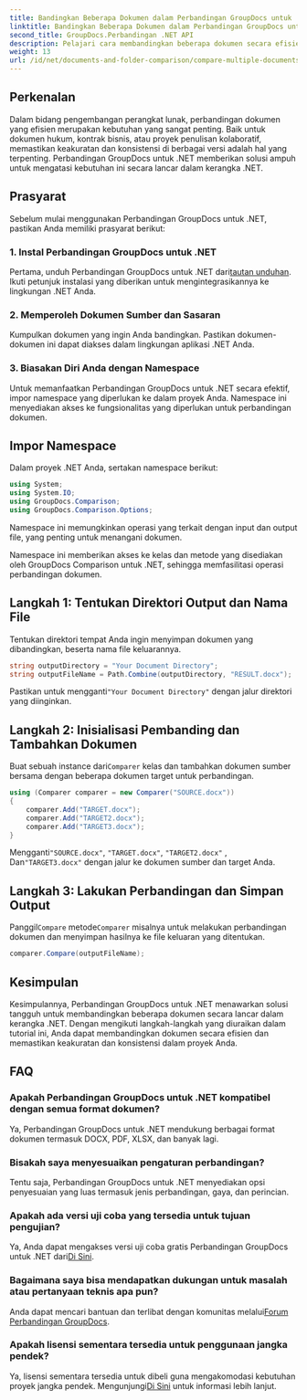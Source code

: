 ```yaml
---
title: Bandingkan Beberapa Dokumen dalam Perbandingan GroupDocs untuk .NET
linktitle: Bandingkan Beberapa Dokumen dalam Perbandingan GroupDocs untuk .NET
second_title: GroupDocs.Perbandingan .NET API
description: Pelajari cara membandingkan beberapa dokumen secara efisien menggunakan Perbandingan GroupDocs untuk .NET. Ikuti panduan langkah demi langkah kami untuk integrasi yang lancar.
weight: 13
url: /id/net/documents-and-folder-comparison/compare-multiple-documents-dotnet/
---
```

## Perkenalan
Dalam bidang pengembangan perangkat lunak, perbandingan dokumen yang efisien merupakan kebutuhan yang sangat penting. Baik untuk dokumen hukum, kontrak bisnis, atau proyek penulisan kolaboratif, memastikan keakuratan dan konsistensi di berbagai versi adalah hal yang terpenting. Perbandingan GroupDocs untuk .NET memberikan solusi ampuh untuk mengatasi kebutuhan ini secara lancar dalam kerangka .NET.
## Prasyarat
Sebelum mulai menggunakan Perbandingan GroupDocs untuk .NET, pastikan Anda memiliki prasyarat berikut:
### 1. Instal Perbandingan GroupDocs untuk .NET
 Pertama, unduh Perbandingan GroupDocs untuk .NET dari[tautan unduhan](https://releases.groupdocs.com/comparison/net/). Ikuti petunjuk instalasi yang diberikan untuk mengintegrasikannya ke lingkungan .NET Anda.
### 2. Memperoleh Dokumen Sumber dan Sasaran
Kumpulkan dokumen yang ingin Anda bandingkan. Pastikan dokumen-dokumen ini dapat diakses dalam lingkungan aplikasi .NET Anda.
### 3. Biasakan Diri Anda dengan Namespace
Untuk memanfaatkan Perbandingan GroupDocs untuk .NET secara efektif, impor namespace yang diperlukan ke dalam proyek Anda. Namespace ini menyediakan akses ke fungsionalitas yang diperlukan untuk perbandingan dokumen.

## Impor Namespace
Dalam proyek .NET Anda, sertakan namespace berikut:

```csharp
using System;
using System.IO;
using GroupDocs.Comparison;
using GroupDocs.Comparison.Options;
```
Namespace ini memungkinkan operasi yang terkait dengan input dan output file, yang penting untuk menangani dokumen.

Namespace ini memberikan akses ke kelas dan metode yang disediakan oleh GroupDocs Comparison untuk .NET, sehingga memfasilitasi operasi perbandingan dokumen.
## Langkah 1: Tentukan Direktori Output dan Nama File
Tentukan direktori tempat Anda ingin menyimpan dokumen yang dibandingkan, beserta nama file keluarannya.
```csharp
string outputDirectory = "Your Document Directory";
string outputFileName = Path.Combine(outputDirectory, "RESULT.docx");
```
 Pastikan untuk mengganti`"Your Document Directory"` dengan jalur direktori yang diinginkan.
## Langkah 2: Inisialisasi Pembanding dan Tambahkan Dokumen
 Buat sebuah instance dari`Comparer` kelas dan tambahkan dokumen sumber bersama dengan beberapa dokumen target untuk perbandingan.
```csharp
using (Comparer comparer = new Comparer("SOURCE.docx"))
{
    comparer.Add("TARGET.docx");
    comparer.Add("TARGET2.docx");
    comparer.Add("TARGET3.docx");
}
```
 Mengganti`"SOURCE.docx"`, `"TARGET.docx"`, `"TARGET2.docx"` , Dan`"TARGET3.docx"` dengan jalur ke dokumen sumber dan target Anda.
## Langkah 3: Lakukan Perbandingan dan Simpan Output
 Panggil`Compare` metode`Comparer` misalnya untuk melakukan perbandingan dokumen dan menyimpan hasilnya ke file keluaran yang ditentukan.
```csharp
comparer.Compare(outputFileName);
```

## Kesimpulan
Kesimpulannya, Perbandingan GroupDocs untuk .NET menawarkan solusi tangguh untuk membandingkan beberapa dokumen secara lancar dalam kerangka .NET. Dengan mengikuti langkah-langkah yang diuraikan dalam tutorial ini, Anda dapat membandingkan dokumen secara efisien dan memastikan keakuratan dan konsistensi dalam proyek Anda.
## FAQ
### Apakah Perbandingan GroupDocs untuk .NET kompatibel dengan semua format dokumen?
Ya, Perbandingan GroupDocs untuk .NET mendukung berbagai format dokumen termasuk DOCX, PDF, XLSX, dan banyak lagi.
### Bisakah saya menyesuaikan pengaturan perbandingan?
Tentu saja, Perbandingan GroupDocs untuk .NET menyediakan opsi penyesuaian yang luas termasuk jenis perbandingan, gaya, dan perincian.
### Apakah ada versi uji coba yang tersedia untuk tujuan pengujian?
 Ya, Anda dapat mengakses versi uji coba gratis Perbandingan GroupDocs untuk .NET dari[Di Sini](https://releases.groupdocs.com/).
### Bagaimana saya bisa mendapatkan dukungan untuk masalah atau pertanyaan teknis apa pun?
 Anda dapat mencari bantuan dan terlibat dengan komunitas melalui[Forum Perbandingan GroupDocs](https://forum.groupdocs.com/c/comparison/12).
### Apakah lisensi sementara tersedia untuk penggunaan jangka pendek?
Ya, lisensi sementara tersedia untuk dibeli guna mengakomodasi kebutuhan proyek jangka pendek. Mengunjungi[Di Sini](https://purchase.groupdocs.com/temporary-license/) untuk informasi lebih lanjut.